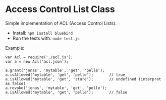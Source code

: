 Access Control List Class
=========================

Simple implementation of ACL (Access Control Lists).
  * Install: `npm install bluebird`
  * Run the tests with: `node test.js`

Example:

```
var Acl = require('./acl.js');
var a = new Acl('acl.json');

a.grant('jonas', 'mytable', 'get', 'pelle');
a.isAllowed('mytable', 'get', 'pelle');       // true
a.isAllowed('mytable', 'get', 'sture');       // undefined (interpret as false)
a.revoke('jonas', 'mytable', 'get', 'pelle');
a.isAllowed('mytable', 'get', 'pelle');       // false
```


